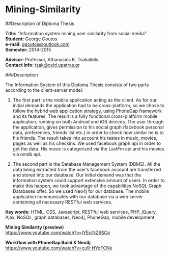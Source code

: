 # Mining-Similarity
##Description of Diploma Thesis

**Title:** “Information system mining user similarity from social media"  
**Student:** George Goutos  
**e-mail:** ggoutos@outlook.com  
**Semester:** 2014-2015  

**Advisor:** Professor, Athanasios K. Tsakalidis  
**Contact Info:** tsak@ceid.upatras.gr  


###Description  

The Information System of this Diploma Thesis consists of two parts according to the client-server model:  

1.	The first part is the mobile application acting as the client. As for our initial demands the application had to be cross-platform, so we chose to follow the hybrid web application strategy, using PhoneGap framework and its features. The result is a fully functional cross-platform mobile application, running on both Android and iOS devices. The user through the application, gives permission to his social graph (facebook personal data, preferences, friends list etc.) in order to check how similar he is to his friends. The result takes into account his tastes in music, movies, pages as well as his checkins. We used facebook graph api in order to get the data. His music is categorized via the LastFm api and his movies via omdb api.

2.	The second part is the Database Management System (DBMS). All the data being extracted from the user’s facebook account are transferred and stored into our database. Our initial demand was that the information system could support extensive amount of users. In order to make this happen, we took advantage of the capabilities NoSQL Graph Databases offer. So we used Neo4j for our database. The mobile application communicates with our database via a web server containing all necessary RESTful web services.

**Key words:** HTML, CSS, Javascript, RESTful web services, PHP, jQuery, Ajax, NoSQL, graph databases, Neo4j, PhoneGap, mobile development

**Mining Similarity (preview)**  
https://www.youtube.com/watch?v=IYEciNZ6SCo

**Workflow with PhoneGap Build & Neo4j**  
https://www.youtube.com/watch?v=cu9-HYqFCNk
